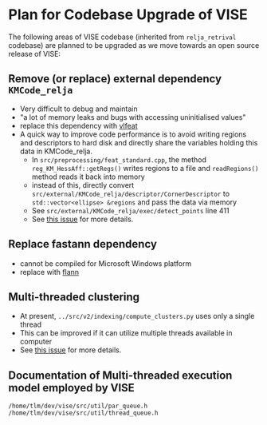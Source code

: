 # Plan for Codebase Upgrade of VISE
The following areas of VISE codebase (inherited from  `relja_retrival` codebase) 
are planned to be upgraded as we move towards an open source release of VISE:

## Remove (or replace) external dependency `KMCode_relja`
 * Very difficult to debug and maintain
 * "a lot of memory leaks and bugs with accessing uninitialised values"
 * replace this dependency with [vlfeat](http://www.vlfeat.org/)
 * A quick way to improve code performance is to avoid writing regions and 
descriptors to hard disk and directly share the variables holding this data in 
KMCode_relja.
   * In `src/preprocessing/feat_standard.cpp`, the method 
`reg_KM_HessAff::getRegs()` writes regions to a file and `readRegions()` method 
reads it back into memory
   * instead of this, directly convert 
`src/external/KMCode_relja/descriptor/CornerDescriptor` to `std::vector<ellipse> &regions`
and pass the data via memory
   * See `src/external/KMCode_relja/exec/detect_points` line 411
   * See [this issue](https://gitlab.com/vgg/vise/issues/3) for more details.

## Replace fastann dependency
 * cannot be compiled for Microsoft Windows platform
 * replace with [flann](http://www.cs.ubc.ca/research/flann/)

## Multi-threaded clustering
 * At present, `../src/v2/indexing/compute_clusters.py` uses only a single thread
 * This can be improved if it can utilize multiple threads available in computer
 * See [this issue](https://gitlab.com/vgg/vise/issues/4) for more details.

## Documentation of Multi-threaded execution model employed by VISE
```
/home/tlm/dev/vise/src/util/par_queue.h
/home/tlm/dev/vise/src/util/thread_queue.h
```

